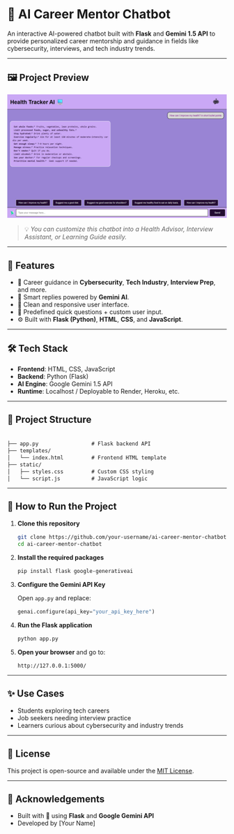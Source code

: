 # 💼 AI Career Mentor Chatbot

An interactive AI-powered chatbot built with **Flask** and **Gemini 1.5 API** to provide personalized career mentorship and guidance in fields like cybersecurity, interviews, and tech industry trends.

---

## 🖼️ Project Preview

![Chat UI](MitAssets/chatbot_ui.png)

> 💡 *You can customize this chatbot into a Health Advisor, Interview Assistant, or Learning Guide easily.*

---

## 🚀 Features

- 🔐 Career guidance in **Cybersecurity**, **Tech Industry**, **Interview Prep**, and more.
- 💬 Smart replies powered by **Gemini AI**.
- 🧠 Clean and responsive user interface.
- 🎯 Predefined quick questions + custom user input.
- ⚙️ Built with **Flask (Python)**, **HTML**, **CSS**, and **JavaScript**.

---


## 🛠️ Tech Stack

- **Frontend**: HTML, CSS, JavaScript  
- **Backend**: Python (Flask)  
- **AI Engine**: Google Gemini 1.5 API  
- **Runtime**: Localhost / Deployable to Render, Heroku, etc.

---

## 📁 Project Structure

```

├── app.py                 # Flask backend API
├── templates/
│   └── index.html         # Frontend HTML template
├── static/
│   ├── styles.css         # Custom CSS styling
│   └── script.js          # JavaScript logic

````

---

## 🔧 How to Run the Project

1. **Clone this repository**
   ```bash
   git clone https://github.com/your-username/ai-career-mentor-chatbot.git
   cd ai-career-mentor-chatbot

2. **Install the required packages**

   ```bash
   pip install flask google-generativeai
   ```

3. **Configure the Gemini API Key**

   Open `app.py` and replace:

   ```python
   genai.configure(api_key="your_api_key_here")
   ```

4. **Run the Flask application**

   ```bash
   python app.py
   ```

5. **Open your browser** and go to:

   ```
   http://127.0.0.1:5000/
   ```

---

## ✨ Use Cases

* Students exploring tech careers
* Job seekers needing interview practice
* Learners curious about cybersecurity and industry trends

---

## 📜 License

This project is open-source and available under the [MIT License](LICENSE).

---

## 🙌 Acknowledgements

* Built with 💙 using **Flask** and **Google Gemini API**
* Developed by \[Your Name]

